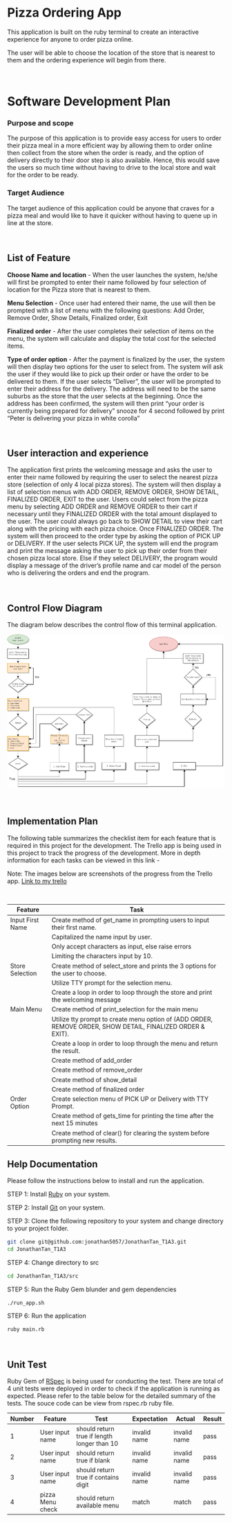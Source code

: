 # Pizza Ordering App
This application is built on the ruby terminal to create an interactive experience for anyone to order pizza online.

The user will be able to choose the location of the store that is nearest to them and the ordering experience will begin from there.

<br>

# Software Development Plan
### Purpose and scope 
The purpose of this application is to provide easy access for users to order their pizza meal in a more efficient way by allowing them to order online then collect from the store when the order is ready, and the option of delivery directly to their door step is also available. Hence, this would save the users so much time without having to drive to the local store and wait for the order to be ready.

### Target Audience
The target audience of this application could be anyone that craves for a pizza meal and would like to have it quicker without having to quene up in line at the store.  

<br>

## List of Feature 

**Choose Name and location** - When the user launches the system, he/she will first be prompted to enter their name followed by four selection of location for the Pizza store that is nearest to them. 

**Menu Selection** - Once user had entered their name, the use will then be prompted with a list of menu with the following questions: Add Order, Remove Order, Show Details, Finalized order, Exit 

**Finalized order** - After the user completes their selection of items on the menu, the system will calculate and display the total cost for the selected items.

**Type of order option** - After the payment is finalized by the user, the system will then display two options for the user to select from. The system will ask the user if they would like to pick up their order or have the order to be delivered to them. If the user selects “Deliver”, the user will be prompted to enter their address for the delivery. The address will need to be the same suburbs as the store that the user selects at the beginning. Once the address has been confirmed, the system will then print “your order is currently being prepared for delivery” snooze for 4 second followed by print “Peter is delivering your pizza in white corolla”

<br>

## User interaction and experience
The application first prints the welcoming message and asks the user to enter their name followed by requiring the user to select the nearest pizza store (selection of only 4 local pizza stores). The system will then display a list of selection menus with ADD ORDER, REMOVE ORDER, SHOW DETAIL, FINALIZED ORDER, EXIT to the user. Users could select from the pizza menu by selecting ADD ORDER and REMOVE ORDER to their cart if necessary until they FINALIZED ORDER with the total amount displayed to the user. The user could always go back to SHOW DETAIL to view their cart along with the pricing with each pizza choice. Once FINALIZED ORDER. The system will then proceed to the order type by asking the option of PICK UP or DELIVERY. If the user selects PICK UP, the system will end the program and print the message asking the user to pick up their order from their chosen pizza local store. Else if they select DELIVERY, the program would display a message of the driver’s profile name and car model of the person who is delivering the orders and end the program.

<br>

## Control Flow Diagram
The diagram below describes the control flow of this terminal application.

![Control flow diagram](./docs/Control_Flow_diagram.png)

<br>

## Implementation Plan
The following table summarizes the checklist item for each feature that is required in this project for the development. The Trello app is being used in this project to track the progress of the development. More in depth information for each tasks can be viewed in this link - 

Note: The images below are screenshots of the progress from the Trello app. [Link to my trello](https://trello.com/invite/b/sQgYue4C/c07be3b9f6c85e8646639e15e377ba82/jonathantant1a3) 

<br>

| Feature             | Task                                                                                                          |
| ------------------- | ------------------------------------------------------------------------------------------------------------- |
| Input First Name    | Create method of get_name in prompting users to input their first name.                                       |
|                     | Capitalized the name input by user.                                                                           |
|                     | Only accept characters as input, else raise errors                                                            |
|                     | Limiting the characters input by 10.                                                                          |
| Store Selection     | Create method of select_store and prints the 3 options for the user to choose.                                |
|                     | Utilize TTY prompt for the selection menu.                                                                    |
|                     | Create a loop in order to loop through the store and print the welcoming message                              |
| Main Menu           | Create method of print_selection for the main menu                                                            |
|                     | Utilize tty prompt to create menu option of (ADD ORDER, REMOVE ORDER, SHOW DETAIL, FINALIZED ORDER & EXIT).   |
|                     | Create a loop in order to loop through the menu and return the result.                                        |
|                     | Create method of add_order                                                                                    |
|                     | Create method of remove_order                                                                                 |
|                     | Create method of show_detail                                                                                  |
|                     | Create method of finalized order                                                                              |
| Order Option        | Create selection menu of PICK UP or Delivery with TTY Prompt.                                                 |
|                     | Create method of gets_time for printing the time after the next 15 minutes                                    |
|                     | Create method of clear() for clearing the system before prompting new results.                                |




## Help Documentation
Please follow the instructions below to install and run the application.

STEP 1: Install [Ruby](https://www.ruby-lang.org/en/documentation/installation/) on your system.

STEP 2: Install [Git](https://git-scm.com/downloads) on your system.

STEP 3: Clone the following repository to your system and change directory to your project folder.

```bash
git clone git@github.com:jonathan5057/JonathanTan_T1A3.git
cd JonathanTan_T1A3
```

STEP 4: Change directory to src

```bash
cd JonathanTan_T1A3/src
```

STEP 5: Run the Ruby Gem blunder and gem dependencies

```bash
./run_app.sh
```

STEP 6: Run the application

```bash
ruby main.rb
```

<br>

## Unit Test
Ruby Gem of [RSpec](https://rspec.info/) is being used for conducting the test. There are total of 4 unit tests were deployed in order to check if the application is running as expected. Please refer to the table below for the detailed summary of the tests. The souce code can be view from rspec.rb ruby file. 

| Number | Feature                              | Test                                                            | Expectation  | Actual       | Result |
| ------ | ------------------------------------ | --------------------------------------------------------------- | ------------ | ------------ | ------ |
| 1      | User input name                      | should return true if length longer than 10                     | invalid name | invalid name | pass   |
| 2      | User input name                      | should return true if blank                                     | invalid name | invalid name | pass   |
| 3      | User input name                      | should return true if contains digit                            | invalid name | invalid name | pass   |
| 4      | pizza Menu check                     | should return available menu                                    | match        | match        | pass   |